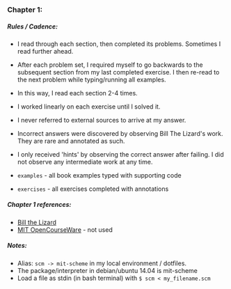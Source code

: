 
### Chapter 1:

##### Rules / Cadence:
- I read through each section, then completed its problems.  Sometimes I read further ahead.
- After each problem set, I required myself to go backwards to the subsequent section from my last completed exercise. I then re-read to the next problem while typing/running all examples. 
- In this way, I read each section 2-4 times.
- I worked linearly on each exercise until I solved it. 
- I never referred to external sources to arrive at my answer. 
- Incorrect answers were discovered by observing Bill The Lizard's work. They are rare and annotated as such.
- I only received 'hints' by observing the correct answer after failing. I did not observe any intermediate work at any time.


- `examples` - all book examples typed with supporting code
- `exercises` - all exercises completed with annotations

##### Chapter 1 references:
- [Bill the Lizard](http://www.billthelizard.com/2009/10/sicp-challenge.html)
- [MIT OpenCourseWare](http://ocw.mit.edu/courses/electrical-engineering-and-computer-science/6-001-structure-and-interpretation-of-computer-programs-spring-2005/) - not used


##### Notes:
- Alias: `scm -> mit-scheme` in my local environment / dotfiles.
- The package/interpreter in debian/ubuntu 14.04 is mit-scheme
- Load a file as stdin (in bash terminal) with `$ scm < my_filename.scm`


